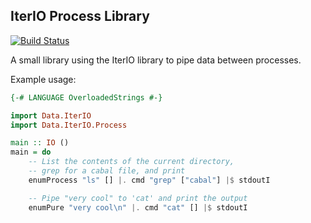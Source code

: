 IterIO Process Library
----------------------

[![Build Status](https://secure.travis-ci.org/garious/process-iterio.png?branch=master)](http://travis-ci.org/garious/process-iterio)

A small library using the IterIO library to pipe data between processes.

Example usage:

```haskell
{-# LANGUAGE OverloadedStrings #-}

import Data.IterIO
import Data.IterIO.Process

main :: IO ()
main = do
    -- List the contents of the current directory,
    -- grep for a cabal file, and print
    enumProcess "ls" [] |. cmd "grep" ["cabal"] |$ stdoutI

    -- Pipe "very cool" to 'cat' and print the output
    enumPure "very cool\n" |. cmd "cat" [] |$ stdoutI
```


